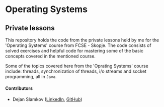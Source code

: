 # Operating Systems
## Private lessons

This repository holds the code from the private lessons held by me for the 'Operating Systems' course from FCSE - Skopje.
The code consists of solved exercises and helpful code for mastering some of the basic concepts covered in the mentioned course.

Some of the topics covered here from the 'Oprating Systems' course include: threads, synchronization of threads, i/o streams and socket programming, all in `Java`.

#### Contributors
- Dejan Slamkov ([LinkedIn](https://www.linkedin.com/in/dejan-slamkov/), [GitHub](https://github.com/SlamkovDejan))
